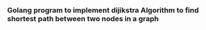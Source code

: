 ### Golang program to implement dijikstra Algorithm to find shortest path between two nodes in a graph

